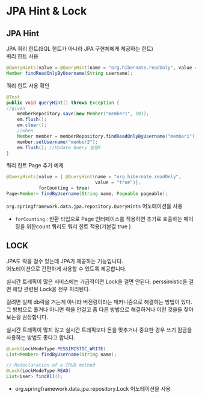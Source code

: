 # JPA Hint & Lock  

## JPA Hint
JPA 쿼리 힌트(SQL 힌트가 아니라 JPA 구현체에게 제공하는 힌트)  
쿼리 힌트 사용
```java
@QueryHints(value = @QueryHint(name = "org.hibernate.readOnly", value = "true")) 
Member findReadOnlyByUsername(String username);
```
쿼리 힌트 사용 확인
```java
@Test
public void queryHint() throws Exception { 
//given
    memberRepository.save(new Member("member1", 10)); 
    em.flush();
    em.clear();
    //when
    Member member = memberRepository.findReadOnlyByUsername("member1"); 
    member.setUsername("member2");
    em.flush(); //Update Query 실행X 
}
```
쿼리 힌트 Page 추가 예제
```java
@QueryHints(value = { @QueryHint(name = "org.hibernate.readOnly", 
                                 value = "true")},
            forCounting = true)
Page<Member> findByUsername(String name, Pageable pageable);
```
`org.springframework.data.jpa.repository.QueryHints` 어노테이션을 사용   
+ `forCounting` : 반환 타입으로 Page 인터페이스를 적용하면 추가로 호출하는 페이징을 위한count 쿼리도 쿼리 힌트 적용(기본값 true )  
  
## LOCK
JPA도 락을 걸수 있는데 JPA가 제공하는 기능입니다.  
어노테이션으로 간편하게 사용할 수 있도록 제공합니다.  

실시간 트레픽이 많은 서비스에는 가급적이면 Lock을 걸면 안된다.
perssimistic을 걸면 해당 관련된 Lock을 전부 처리된다.

걸려면 실제 db락을 거는게 아니라 버전링이라는 매커니즘으로 해결하는 방법이 있다.  
그 방법으로 풀거나 아니면 락을 안걸고 좀 다른 방법으로 해결하거나 이런 것을들 찾아보는걸 권장합니다.

실시간 트래픽이 많지 않고 실시간 트래픽보다 돈을 맞추거나 중요한 경우
쓰기 잠금을 사용하는 방법도 좋다고 합니다.
```Java
@Lock(LockModeType.PESSIMISTIC_WRITE)
List<Member> findByUsername(String name);

// Redeclaration of a CRUD method
@Lock(LockModeType.READ)
List<User> findAll();
```
+ org.springframework.data.jpa.repository.Lock 어노테이션을 사용

